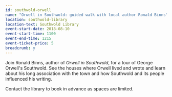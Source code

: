 ```yaml
---
id: southwold-orwell
name: "Orwell in Southwold: guided walk with local author Ronald Binns"
location: southwold-library
location-text: Southwold Library
event-start-date: 2018-08-10
event-start-time: 1100
event-end-time: 1215
event-ticket-price: 5
breadcrumb: y
---
```


Join Ronald Binns, author of <cite>Orwell in Southwold</cite>, for a tour of George Orwell's Southwold. See the houses where Orwell lived and wrote and learn about his long association with the town and how Southwold and its people influenced his writing.

Contact the library to book in advance as spaces are limited.
